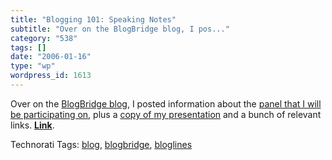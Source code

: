 ```yaml
---
title: "Blogging 101: Speaking Notes"
subtitle: "Over on the BlogBridge blog, I pos..."
category: "538"
tags: []
date: "2006-01-16"
type: "wp"
wordpress_id: 1613
---
```

Over on the [BlogBridge blog](http://www.blogbridge.com/archives/2006/01/blogging_101_sp.php), I posted information about the [panel that I will be participating on](http://www.blogbridge.com/archives/2006/01/pito_on_a_panel.php), plus a [copy of my presentation](http://www.blogbridge.com/movies/techforumslides.pdf) and a bunch of relevant links. **[Link](http://www.blogbridge.com/archives/2006/01/blogging_101_sp.php)**.

Technorati Tags: [blog](http://www.technorati.com/tag/blog), [blogbridge](http://www.technorati.com/tag/blogbridge), [bloglines](http://www.technorati.com/tag/bloglines)